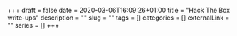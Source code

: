 +++
draft = false
date = 2020-03-06T16:09:26+01:00
title = "Hack The Box write-ups"
description = ""
slug = ""
tags = []
categories = []
externalLink = ""
series = []
+++

